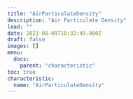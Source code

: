 ```yaml
---
title: "AirParticulateDensity"
description: "Air Particulate Density"
lead: ""
date: 2021-08-09T18:32:49.960Z
draft: false
images: []
menu:
  docs:
    parent: "characteristic"
toc: true
characteristic:
  name: "AirParticulateDensity"
---
```


